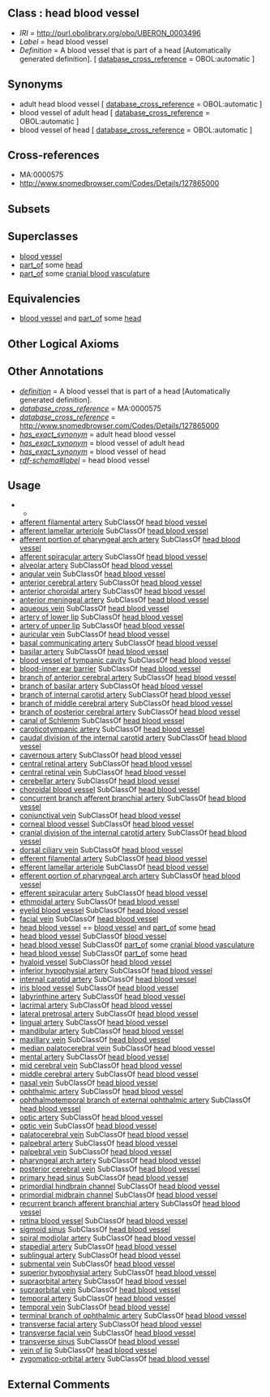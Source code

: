 
## Class : head blood vessel

 * *IRI* = http://purl.obolibrary.org/obo/UBERON_0003496
 * *Label* = head blood vessel
 * *Definition* = A blood vessel that is part of a head [Automatically generated definition]. [ [database_cross_reference](../../ef/oboInOwl#hasDbXref.md) = OBOL:automatic ]

## Synonyms

 * adult head blood vessel [ [database_cross_reference](../../ef/oboInOwl#hasDbXref.md) = OBOL:automatic ]
 * blood vessel of adult head [ [database_cross_reference](../../ef/oboInOwl#hasDbXref.md) = OBOL:automatic ]
 * blood vessel of head [ [database_cross_reference](../../ef/oboInOwl#hasDbXref.md) = OBOL:automatic ]

## Cross-references

 * MA:0000575
 * http://www.snomedbrowser.com/Codes/Details/127865000

## Subsets


## Superclasses

 * [blood vessel](../../UBERON/81/UBERON_0001981.md)
 * [part_of](../../BFO/50/BFO_0000050.md) some [head](../../UBERON/33/UBERON_0000033.md)
 * [part_of](../../BFO/50/BFO_0000050.md) some [cranial blood vasculature](../../UBERON/62/UBERON_0011362.md)

## Equivalencies

 * [blood vessel](../../UBERON/81/UBERON_0001981.md) and [part_of](../../BFO/50/BFO_0000050.md) some [head](../../UBERON/33/UBERON_0000033.md)

## Other Logical Axioms


## Other Annotations

 * *[definition](../../IAO/15/IAO_0000115.md)* = A blood vessel that is part of a head [Automatically generated definition].
 * *[database_cross_reference](../../ef/oboInOwl#hasDbXref.md)* = MA:0000575
 * *[database_cross_reference](../../ef/oboInOwl#hasDbXref.md)* = http://www.snomedbrowser.com/Codes/Details/127865000
 * *[has_exact_synonym](../../ym/oboInOwl#hasExactSynonym.md)* = adult head blood vessel
 * *[has_exact_synonym](../../ym/oboInOwl#hasExactSynonym.md)* = blood vessel of adult head
 * *[has_exact_synonym](../../ym/oboInOwl#hasExactSynonym.md)* = blood vessel of head
 * *[rdf-schema#label](../../el/rdf-schema#label.md)* = head blood vessel

## Usage

 * -
 * [afferent filamental artery](../../UBERON/12/UBERON_2005012.md) SubClassOf [head blood vessel](../../UBERON/96/UBERON_0003496.md)
 * [afferent lamellar arteriole](../../UBERON/15/UBERON_2005015.md) SubClassOf [head blood vessel](../../UBERON/96/UBERON_0003496.md)
 * [afferent portion of pharyngeal arch artery](../../UBERON/16/UBERON_2000716.md) SubClassOf [head blood vessel](../../UBERON/96/UBERON_0003496.md)
 * [afferent spiracular artery](../../UBERON/16/UBERON_0017616.md) SubClassOf [head blood vessel](../../UBERON/96/UBERON_0003496.md)
 * [alveolar artery](../../UBERON/54/UBERON_0009654.md) SubClassOf [head blood vessel](../../UBERON/96/UBERON_0003496.md)
 * [angular vein](../../UBERON/86/UBERON_0014686.md) SubClassOf [head blood vessel](../../UBERON/96/UBERON_0003496.md)
 * [anterior cerebral artery](../../UBERON/24/UBERON_0001624.md) SubClassOf [head blood vessel](../../UBERON/96/UBERON_0003496.md)
 * [anterior choroidal artery](../../UBERON/96/UBERON_0014696.md) SubClassOf [head blood vessel](../../UBERON/96/UBERON_0003496.md)
 * [anterior meningeal artery](../../UBERON/51/UBERON_0010251.md) SubClassOf [head blood vessel](../../UBERON/96/UBERON_0003496.md)
 * [aqueous vein](../../UBERON/30/UBERON_0004030.md) SubClassOf [head blood vessel](../../UBERON/96/UBERON_0003496.md)
 * [artery of lower lip](../../UBERON/71/UBERON_0003471.md) SubClassOf [head blood vessel](../../UBERON/96/UBERON_0003496.md)
 * [artery of upper lip](../../UBERON/70/UBERON_0003470.md) SubClassOf [head blood vessel](../../UBERON/96/UBERON_0003496.md)
 * [auricular vein](../../UBERON/97/UBERON_0006197.md) SubClassOf [head blood vessel](../../UBERON/96/UBERON_0003496.md)
 * [basal communicating artery](../../UBERON/00/UBERON_2005000.md) SubClassOf [head blood vessel](../../UBERON/96/UBERON_0003496.md)
 * [basilar artery](../../UBERON/33/UBERON_0001633.md) SubClassOf [head blood vessel](../../UBERON/96/UBERON_0003496.md)
 * [blood vessel of tympanic cavity](../../UBERON/15/UBERON_0004115.md) SubClassOf [head blood vessel](../../UBERON/96/UBERON_0003496.md)
 * [blood-inner ear barrier](../../UBERON/73/UBERON_0005973.md) SubClassOf [head blood vessel](../../UBERON/96/UBERON_0003496.md)
 * [branch of anterior cerebral artery](../../UBERON/80/UBERON_0035380.md) SubClassOf [head blood vessel](../../UBERON/96/UBERON_0003496.md)
 * [branch of basilar artery](../../UBERON/89/UBERON_0035489.md) SubClassOf [head blood vessel](../../UBERON/96/UBERON_0003496.md)
 * [branch of internal carotid artery](../../UBERON/37/UBERON_0035237.md) SubClassOf [head blood vessel](../../UBERON/96/UBERON_0003496.md)
 * [branch of middle cerebral artery](../../UBERON/50/UBERON_0035350.md) SubClassOf [head blood vessel](../../UBERON/96/UBERON_0003496.md)
 * [branch of posterior cerebral artery](../../UBERON/08/UBERON_0035508.md) SubClassOf [head blood vessel](../../UBERON/96/UBERON_0003496.md)
 * [canal of Schlemm](../../UBERON/29/UBERON_0004029.md) SubClassOf [head blood vessel](../../UBERON/96/UBERON_0003496.md)
 * [caroticotympanic artery](../../UBERON/93/UBERON_0007693.md) SubClassOf [head blood vessel](../../UBERON/96/UBERON_0003496.md)
 * [caudal division of the internal carotid artery](../../UBERON/51/UBERON_2001051.md) SubClassOf [head blood vessel](../../UBERON/96/UBERON_0003496.md)
 * [cavernous artery](../../UBERON/57/UBERON_0000457.md) SubClassOf [head blood vessel](../../UBERON/96/UBERON_0003496.md)
 * [central retinal artery](../../UBERON/20/UBERON_0001620.md) SubClassOf [head blood vessel](../../UBERON/96/UBERON_0003496.md)
 * [central retinal vein](../../UBERON/73/UBERON_0001673.md) SubClassOf [head blood vessel](../../UBERON/96/UBERON_0003496.md)
 * [cerebellar artery](../../UBERON/72/UBERON_0003472.md) SubClassOf [head blood vessel](../../UBERON/96/UBERON_0003496.md)
 * [choroidal blood vessel](../../UBERON/43/UBERON_0002443.md) SubClassOf [head blood vessel](../../UBERON/96/UBERON_0003496.md)
 * [concurrent branch afferent branchial artery](../../UBERON/13/UBERON_2005013.md) SubClassOf [head blood vessel](../../UBERON/96/UBERON_0003496.md)
 * [conjunctival vein](../../UBERON/67/UBERON_0010367.md) SubClassOf [head blood vessel](../../UBERON/96/UBERON_0003496.md)
 * [corneal blood vessel](../../UBERON/00/UBERON_0003500.md) SubClassOf [head blood vessel](../../UBERON/96/UBERON_0003496.md)
 * [cranial division of the internal carotid artery](../../UBERON/59/UBERON_2001059.md) SubClassOf [head blood vessel](../../UBERON/96/UBERON_0003496.md)
 * [dorsal ciliary vein](../../UBERON/30/UBERON_2005030.md) SubClassOf [head blood vessel](../../UBERON/96/UBERON_0003496.md)
 * [efferent filamental artery](../../UBERON/18/UBERON_2005018.md) SubClassOf [head blood vessel](../../UBERON/96/UBERON_0003496.md)
 * [efferent lamellar arteriole](../../UBERON/19/UBERON_2005019.md) SubClassOf [head blood vessel](../../UBERON/96/UBERON_0003496.md)
 * [efferent portion of pharyngeal arch artery](../../UBERON/02/UBERON_2000202.md) SubClassOf [head blood vessel](../../UBERON/96/UBERON_0003496.md)
 * [efferent spiracular artery](../../UBERON/17/UBERON_0017617.md) SubClassOf [head blood vessel](../../UBERON/96/UBERON_0003496.md)
 * [ethmoidal artery](../../UBERON/93/UBERON_0005193.md) SubClassOf [head blood vessel](../../UBERON/96/UBERON_0003496.md)
 * [eyelid blood vessel](../../UBERON/10/UBERON_0003510.md) SubClassOf [head blood vessel](../../UBERON/96/UBERON_0003496.md)
 * [facial vein](../../UBERON/53/UBERON_0001653.md) SubClassOf [head blood vessel](../../UBERON/96/UBERON_0003496.md)
 * [head blood vessel](../../UBERON/96/UBERON_0003496.md) == [blood vessel](../../UBERON/81/UBERON_0001981.md) and [part_of](../../BFO/50/BFO_0000050.md) some [head](../../UBERON/33/UBERON_0000033.md)
 * [head blood vessel](../../UBERON/96/UBERON_0003496.md) SubClassOf [blood vessel](../../UBERON/81/UBERON_0001981.md)
 * [head blood vessel](../../UBERON/96/UBERON_0003496.md) SubClassOf [part_of](../../BFO/50/BFO_0000050.md) some [cranial blood vasculature](../../UBERON/62/UBERON_0011362.md)
 * [head blood vessel](../../UBERON/96/UBERON_0003496.md) SubClassOf [part_of](../../BFO/50/BFO_0000050.md) some [head](../../UBERON/33/UBERON_0000033.md)
 * [hyaloid vessel](../../UBERON/92/UBERON_0005492.md) SubClassOf [head blood vessel](../../UBERON/96/UBERON_0003496.md)
 * [inferior hypophysial artery](../../UBERON/92/UBERON_0035492.md) SubClassOf [head blood vessel](../../UBERON/96/UBERON_0003496.md)
 * [internal carotid artery](../../UBERON/32/UBERON_0001532.md) SubClassOf [head blood vessel](../../UBERON/96/UBERON_0003496.md)
 * [iris blood vessel](../../UBERON/11/UBERON_0003511.md) SubClassOf [head blood vessel](../../UBERON/96/UBERON_0003496.md)
 * [labyrinthine artery](../../UBERON/31/UBERON_0018231.md) SubClassOf [head blood vessel](../../UBERON/96/UBERON_0003496.md)
 * [lacrimal artery](../../UBERON/22/UBERON_0001622.md) SubClassOf [head blood vessel](../../UBERON/96/UBERON_0003496.md)
 * [lateral pretrosal artery](../../UBERON/94/UBERON_3010494.md) SubClassOf [head blood vessel](../../UBERON/96/UBERON_0003496.md)
 * [lingual artery](../../UBERON/10/UBERON_0001610.md) SubClassOf [head blood vessel](../../UBERON/96/UBERON_0003496.md)
 * [mandibular artery](../../UBERON/96/UBERON_3010496.md) SubClassOf [head blood vessel](../../UBERON/96/UBERON_0003496.md)
 * [maxillary vein](../../UBERON/60/UBERON_0001660.md) SubClassOf [head blood vessel](../../UBERON/96/UBERON_0003496.md)
 * [median palatocerebral vein](../../UBERON/55/UBERON_2005055.md) SubClassOf [head blood vessel](../../UBERON/96/UBERON_0003496.md)
 * [mental artery](../../UBERON/17/UBERON_0001617.md) SubClassOf [head blood vessel](../../UBERON/96/UBERON_0003496.md)
 * [mid cerebral vein](../../UBERON/10/UBERON_2005010.md) SubClassOf [head blood vessel](../../UBERON/96/UBERON_0003496.md)
 * [middle cerebral artery](../../UBERON/27/UBERON_0001627.md) SubClassOf [head blood vessel](../../UBERON/96/UBERON_0003496.md)
 * [nasal vein](../../UBERON/93/UBERON_2005093.md) SubClassOf [head blood vessel](../../UBERON/96/UBERON_0003496.md)
 * [ophthalmic artery](../../UBERON/19/UBERON_0001619.md) SubClassOf [head blood vessel](../../UBERON/96/UBERON_0003496.md)
 * [ophthalmotemporal branch of external ophthalmic artery](../../UBERON/58/UBERON_0015158.md) SubClassOf [head blood vessel](../../UBERON/96/UBERON_0003496.md)
 * [optic artery](../../UBERON/44/UBERON_2005044.md) SubClassOf [head blood vessel](../../UBERON/96/UBERON_0003496.md)
 * [optic vein](../../UBERON/32/UBERON_2005032.md) SubClassOf [head blood vessel](../../UBERON/96/UBERON_0003496.md)
 * [palatocerebral vein](../../UBERON/56/UBERON_2005056.md) SubClassOf [head blood vessel](../../UBERON/96/UBERON_0003496.md)
 * [palpebral artery](../../UBERON/70/UBERON_0014770.md) SubClassOf [head blood vessel](../../UBERON/96/UBERON_0003496.md)
 * [palpebral vein](../../UBERON/69/UBERON_0014769.md) SubClassOf [head blood vessel](../../UBERON/96/UBERON_0003496.md)
 * [pharyngeal arch artery](../../UBERON/63/UBERON_0004363.md) SubClassOf [head blood vessel](../../UBERON/96/UBERON_0003496.md)
 * [posterior cerebral vein](../../UBERON/27/UBERON_2005027.md) SubClassOf [head blood vessel](../../UBERON/96/UBERON_0003496.md)
 * [primary head sinus](../../UBERON/26/UBERON_2005026.md) SubClassOf [head blood vessel](../../UBERON/96/UBERON_0003496.md)
 * [primordial hindbrain channel](../../UBERON/52/UBERON_2001052.md) SubClassOf [head blood vessel](../../UBERON/96/UBERON_0003496.md)
 * [primordial midbrain channel](../../UBERON/17/UBERON_2005017.md) SubClassOf [head blood vessel](../../UBERON/96/UBERON_0003496.md)
 * [recurrent branch afferent branchial artery](../../UBERON/14/UBERON_2005014.md) SubClassOf [head blood vessel](../../UBERON/96/UBERON_0003496.md)
 * [retina blood vessel](../../UBERON/01/UBERON_0003501.md) SubClassOf [head blood vessel](../../UBERON/96/UBERON_0003496.md)
 * [sigmoid sinus](../../UBERON/75/UBERON_0005475.md) SubClassOf [head blood vessel](../../UBERON/96/UBERON_0003496.md)
 * [spiral modiolar artery](../../UBERON/05/UBERON_0002505.md) SubClassOf [head blood vessel](../../UBERON/96/UBERON_0003496.md)
 * [stapedial artery](../../UBERON/45/UBERON_0006345.md) SubClassOf [head blood vessel](../../UBERON/96/UBERON_0003496.md)
 * [sublingual artery](../../UBERON/11/UBERON_0001611.md) SubClassOf [head blood vessel](../../UBERON/96/UBERON_0003496.md)
 * [submental vein](../../UBERON/55/UBERON_0001655.md) SubClassOf [head blood vessel](../../UBERON/96/UBERON_0003496.md)
 * [superior hypophysial artery](../../UBERON/04/UBERON_0035404.md) SubClassOf [head blood vessel](../../UBERON/96/UBERON_0003496.md)
 * [supraorbital artery](../../UBERON/60/UBERON_0015160.md) SubClassOf [head blood vessel](../../UBERON/96/UBERON_0003496.md)
 * [supraorbital vein](../../UBERON/54/UBERON_0001654.md) SubClassOf [head blood vessel](../../UBERON/96/UBERON_0003496.md)
 * [temporal artery](../../UBERON/32/UBERON_0001632.md) SubClassOf [head blood vessel](../../UBERON/96/UBERON_0003496.md)
 * [temporal vein](../../UBERON/71/UBERON_0001671.md) SubClassOf [head blood vessel](../../UBERON/96/UBERON_0003496.md)
 * [terminal branch of ophthalmic artery](../../UBERON/56/UBERON_0015156.md) SubClassOf [head blood vessel](../../UBERON/96/UBERON_0003496.md)
 * [transverse facial artery](../../UBERON/15/UBERON_0001615.md) SubClassOf [head blood vessel](../../UBERON/96/UBERON_0003496.md)
 * [transverse facial vein](../../UBERON/59/UBERON_0001659.md) SubClassOf [head blood vessel](../../UBERON/96/UBERON_0003496.md)
 * [transverse sinus](../../UBERON/41/UBERON_0001641.md) SubClassOf [head blood vessel](../../UBERON/96/UBERON_0003496.md)
 * [vein of lip](../../UBERON/36/UBERON_0013136.md) SubClassOf [head blood vessel](../../UBERON/96/UBERON_0003496.md)
 * [zygomatico-orbital artery](../../UBERON/57/UBERON_0015157.md) SubClassOf [head blood vessel](../../UBERON/96/UBERON_0003496.md)

## External Comments


